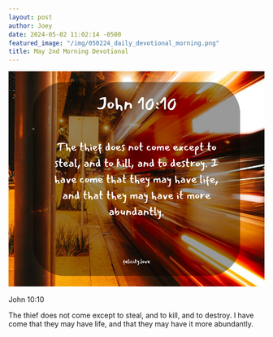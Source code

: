 ```yaml
---
layout: post
author: Joey
date: 2024-05-02 11:02:14 -0500
featured_image: "/img/050224_daily_devotional_morning.png"
title: May 2nd Morning Devotional
---
```


[![May 2nd 2024 - Morning Devotional](/img/050224_daily_devotional_morning.png)](/img/050224_daily_devotional_morning.png)

John 10:10

The thief does not come except to steal, and to kill, and to destroy. I have come that they may have life, and that they may have it more abundantly.